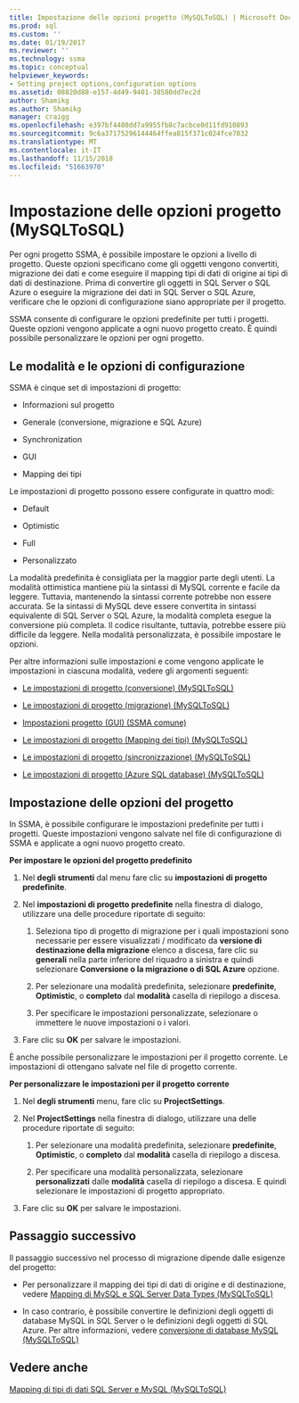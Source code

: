 ```yaml
---
title: Impostazione delle opzioni progetto (MySQLToSQL) | Microsoft Docs
ms.prod: sql
ms.custom: ''
ms.date: 01/19/2017
ms.reviewer: ''
ms.technology: ssma
ms.topic: conceptual
helpviewer_keywords:
- Setting project options,configuration options
ms.assetid: 08820d88-e157-4d49-9401-38580dd7ec2d
author: Shamikg
ms.author: Shamikg
manager: craigg
ms.openlocfilehash: e397bf4480dd7a9955fb8c7acbce0d11fd910893
ms.sourcegitcommit: 9c6a37175296144464ffea815f371c024fce7032
ms.translationtype: MT
ms.contentlocale: it-IT
ms.lasthandoff: 11/15/2018
ms.locfileid: "51663970"
---
```

# <a name="setting-project-options-mysqltosql"></a>Impostazione delle opzioni progetto (MySQLToSQL)
Per ogni progetto SSMA, è possibile impostare le opzioni a livello di progetto. Queste opzioni specificano come gli oggetti vengono convertiti, migrazione dei dati e come eseguire il mapping tipi di dati di origine ai tipi di dati di destinazione.  Prima di convertire gli oggetti in SQL Server o SQL Azure o eseguire la migrazione dei dati in SQL Server o SQL Azure, verificare che le opzioni di configurazione siano appropriate per il progetto.  
  
SSMA consente di configurare le opzioni predefinite per tutti i progetti. Queste opzioni vengono applicate a ogni nuovo progetto creato. È quindi possibile personalizzare le opzioni per ogni progetto.  
  
## <a name="configuration-options-and-modes"></a>Le modalità e le opzioni di configurazione  
SSMA è cinque set di impostazioni di progetto:  
  
-   Informazioni sul progetto  
  
-   Generale (conversione, migrazione e SQL Azure)  
  
-   Synchronization  
  
-   GUI  
  
-   Mapping dei tipi  
  
Le impostazioni di progetto possono essere configurate in quattro modi:  
  
-   Default  
  
-   Optimistic  
  
-   Full  
  
-   Personalizzato  
  
La modalità predefinita è consigliata per la maggior parte degli utenti. La modalità ottimistica mantiene più la sintassi di MySQL corrente e facile da leggere. Tuttavia, mantenendo la sintassi corrente potrebbe non essere accurata. Se la sintassi di MySQL deve essere convertita in sintassi equivalente di SQL Server o SQL Azure, la modalità completa esegue la conversione più completa. Il codice risultante, tuttavia, potrebbe essere più difficile da leggere. Nella modalità personalizzata, è possibile impostare le opzioni.  
  
Per altre informazioni sulle impostazioni e come vengono applicate le impostazioni in ciascuna modalità, vedere gli argomenti seguenti:  
  
-   [Le impostazioni di progetto &#40;conversione&#41; &#40;MySQLToSQL&#41;](../../ssma/mysql/project-settings-conversion-mysqltosql.md)  
  
-   [Le impostazioni di progetto &#40;migrazione&#41; &#40;MySQLToSQL&#41;](../../ssma/mysql/project-settings-migration-mysqltosql.md)  
  
-   [Impostazioni progetto (GUI) (SSMA comune)](https://msdn.microsoft.com/cf06baf1-8714-48a3-95dc-781f6ca53693)  
  
-   [Le impostazioni di progetto &#40;Mapping dei tipi&#41; &#40;MySQLToSQL&#41;](../../ssma/mysql/project-settings-type-mapping-mysqltosql.md)  
  
-   [Le impostazioni di progetto &#40;sincronizzazione&#41; &#40;MySQLToSQL&#41;](../../ssma/mysql/project-settings-synchronization-mysqltosql.md)  
  
-   [Le impostazioni di progetto &#40;Azure SQL database&#41; &#40;MySQLToSQL&#41;](../../ssma/mysql/project-settings-azure-sql-db-mysqltosql.md)  
  
## <a name="setting-project-options"></a>Impostazione delle opzioni del progetto  
In SSMA, è possibile configurare le impostazioni predefinite per tutti i progetti. Queste impostazioni vengono salvate nel file di configurazione di SSMA e applicate a ogni nuovo progetto creato.  
  
**Per impostare le opzioni del progetto predefinito**  
  
1.  Nel **degli strumenti** dal menu fare clic su **impostazioni di progetto predefinite**.  
  
2.  Nel **impostazioni di progetto predefinite** nella finestra di dialogo, utilizzare una delle procedure riportate di seguito:  
  
    1.  Seleziona tipo di progetto di migrazione per i quali impostazioni sono necessarie per essere visualizzati / modificato da **versione di destinazione della migrazione** elenco a discesa, fare clic su **generali** nella parte inferiore del riquadro a sinistra e quindi selezionare **Conversione o la migrazione o di SQL Azure** opzione.  
  
    2.  Per selezionare una modalità predefinita, selezionare **predefinite**, **Optimistic**, o **completo** dal **modalità** casella di riepilogo a discesa.  
  
    3.  Per specificare le impostazioni personalizzate, selezionare o immettere le nuove impostazioni o i valori.  
  
3.  Fare clic su **OK** per salvare le impostazioni.  
  
È anche possibile personalizzare le impostazioni per il progetto corrente. Le impostazioni di ottengano salvate nel file di progetto corrente.  
  
**Per personalizzare le impostazioni per il progetto corrente**  
  
1.  Nel **degli strumenti** menu, fare clic su **ProjectSettings**.  
  
2.  Nel **ProjectSettings** nella finestra di dialogo, utilizzare una delle procedure riportate di seguito:  
  
    1.  Per selezionare una modalità predefinita, selezionare **predefinite**, **Optimistic**, o **completo** dal **modalità** casella di riepilogo a discesa.  
  
    2.  Per specificare una modalità personalizzata, selezionare **personalizzati** dalle **modalità** casella di riepilogo a discesa. E quindi selezionare le impostazioni di progetto appropriato.  
  
3.  Fare clic su **OK** per salvare le impostazioni.  
  
## <a name="next-step"></a>Passaggio successivo  
Il passaggio successivo nel processo di migrazione dipende dalle esigenze del progetto:  
  
-   Per personalizzare il mapping dei tipi di dati di origine e di destinazione, vedere [Mapping di MySQL e SQL Server Data Types &#40;MySQLToSQL&#41;](../../ssma/mysql/mapping-mysql-and-sql-server-data-types-mysqltosql.md)  
  
-   In caso contrario, è possibile convertire le definizioni degli oggetti di database MySQL in SQL Server o le definizioni degli oggetti di SQL Azure. Per altre informazioni, vedere [conversione di database MySQL &#40;MySQLToSQL&#41;](../../ssma/mysql/converting-mysql-databases-mysqltosql.md)  
  
## <a name="see-also"></a>Vedere anche  
[Mapping di tipi di dati SQL Server e MySQL &#40;MySQLToSQL&#41;](../../ssma/mysql/mapping-mysql-and-sql-server-data-types-mysqltosql.md)  
  
